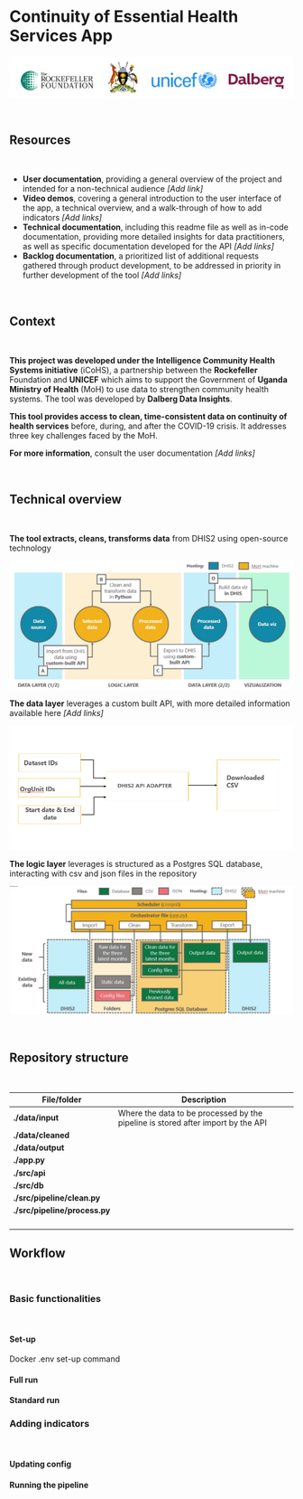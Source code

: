 # Continuity of Essential Health Services App 

 ![](doc/images/top_banner.jpg)

<br>

## Resources

<br>

- **User documentation**, providing a general overview of the project and intended for a non-technical audience *[Add link]*
- **Video demos**, covering a general introduction to the user interface of the app, a technical overview, and a walk-through of how to add indicators *[Add links]*
- **Technical documentation**, including this readme file as well as in-code documentation, providing more detailed insights for data practitioners, as well as specific documentation developed for the API *[Add links]*
- **Backlog documentation**, a prioritized list of additional requests gathered through product development, to be addressed in priority in further development of the tool *[Add links]*

<br>

## Context

<br>

**This project was developed under the Intelligence Community Health Systems initiative** (iCoHS), a partnership between the **Rockefeller** Foundation and **UNICEF** which aims to support the Government of **Uganda Ministry of Health** (MoH) to use data to strengthen community health systems.  The tool was developed by **Dalberg Data Insights**.

**This tool provides access to clean, time-consistent data on continuity of health services** before, during, and after the COVID-19 crisis. It addresses three key challenges faced by the MoH.

**For more information**, consult the user documentation *[Add links]*

<br>

## Technical overview

<br>

**The tool extracts, cleans, transforms data** from DHIS2 using open-source technology

![](doc/images/overview.jpg)

**The data layer** leverages a custom built API, with more detailed information available here *[Add links]* 

![](doc/images/api.png)

**The logic layer** leverages is structured as a Postgres SQL database, interacting with csv and json files in the repository 

![](doc/images/pipeline.jpg)

<br>

## Repository structure

<br>

| File/folder                   | Description                                                                      |
| ----------------------------- | -------------------------------------------------------------------------------- |
| **./data/input**              | Where the data to be processed by the pipeline is stored after import by the API |
| **./data/cleaned**            |                                                                                  |
| **./data/output**             |                                                                                  |
| **./app.py**                  |                                                                                  |
| **./src/api**                 |                                                                                  |
| **./src/db**                  |                                                                                  |
| **./src/pipeline/clean.py**   |                                                                                  |
| **./src/pipeline/process.py** |                                                                                  |
|                               |                                                                                  |
|                               |                                                                                  |
|                               |                                                                                  |
|                               |                                                                                  |

## Workflow

<br>

### Basic functionalities

<br>

#### Set-up

Docker
.env
set-up command 
#### Full run

#### Standard run


### Adding indicators

<br>

#### Updating config

#### Running the pipeline